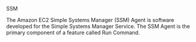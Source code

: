 SSM 

The Amazon EC2 Simple Systems Manager (SSM) Agent is software developed for the Simple Systems Manager Service. The SSM Agent is the primary component of a feature called Run Command.




